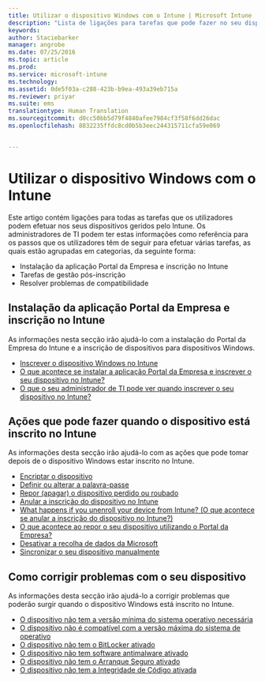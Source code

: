 ```yaml
---
title: Utilizar o dispositivo Windows com o Intune | Microsoft Intune
description: "Lista de ligações para tarefas que pode fazer no seu dispositivo móvel Windows quando este está inscrito no Intune"
keywords: 
author: Staciebarker
manager: angrobe
ms.date: 07/25/2016
ms.topic: article
ms.prod: 
ms.service: microsoft-intune
ms.technology: 
ms.assetid: 0de5f03a-c288-423b-b9ea-493a39eb715a
ms.reviewer: priyar
ms.suite: ems
translationtype: Human Translation
ms.sourcegitcommit: d0cc50bb5d79f4840afee7984cf3f58f6dd26dac
ms.openlocfilehash: 8832235ffdc8cd0b5b3eec244315711cfa59e069


---
```


# Utilizar o dispositivo Windows com o Intune

Este artigo contém ligações para todas as tarefas que os utilizadores podem efetuar nos seus dispositivos geridos pelo Intune. Os administradores de TI podem ter estas informações como referência para os passos que os utilizadores têm de seguir para efetuar várias tarefas, as quais estão agrupadas em categorias, da seguinte forma:
- Instalação da aplicação Portal da Empresa e inscrição no Intune
- Tarefas de gestão pós-inscrição
- Resolver problemas de compatibilidade

## Instalação da aplicação Portal da Empresa e inscrição no Intune

As informações nesta secção irão ajudá-lo com a instalação do Portal da Empresa do Intune e a inscrição de dispositivos para dispositivos Windows.

- [Inscrever o dispositivo Windows no Intune](enroll-your-device-in-intune-windows.md)
- [O que acontece se instalar a aplicação Portal da Empresa e inscrever o seu dispositivo no Intune?](what-happens-if-you-install-the-company-portal-app-and-enroll-your-device-in-intune-windows.md)
- [O que o seu administrador de TI pode ver quando inscrever o seu dispositivo no Intune?](what-can-your-it-administrator-see-when-you-enroll-your-device-in-intune-windows.md)

## Ações que pode fazer quando o dispositivo está inscrito no Intune

As informações desta secção irão ajudá-lo com as ações que pode tomar depois de o dispositivo Windows estar inscrito no Intune.

- [Encriptar o dispositivo](encrypt-your-device-windows.md)
- [Definir ou alterar a palavra-passe](set-or-change-your-password-windows.md)
- [Repor (apagar) o dispositivo perdido ou roubado](reset-erase-your-lost-or-stolen-device-windows.md)
- [Anular a inscrição do dispositivo no Intune](unenroll-your-device-from-intune-windows.md)
- [What happens if you unenroll your device from Intune? (O que acontece se anular a inscrição do dispositivo no Intune?)](what-happens-if-you-unenroll-your-device-from-intune-windows.md)
- [O que acontece ao repor o seu dispositivo utilizando o Portal da Empresa?](what-happens-if-you-reset-your-device-using-the-company-portal-windows.md)
- [Desativar a recolha de dados da Microsoft](turn-off-microsoft-usage-data-collection-windows.md)
- [Sincronizar o seu dispositivo manualmente](sync-your-device-manually-windows.md)

## Como corrigir problemas com o seu dispositivo

As informações desta secção irão ajudá-lo a corrigir problemas que poderão surgir quando o dispositivo Windows está inscrito no Intune.

- [O dispositivo não tem a versão mínima do sistema operativo necessária](device-doesnt-have-the-required-minimum-operating-system-version-windows.md)
- [O dispositivo não é compatível com a versão máxima do sistema de operativo](device-doesnt-comply-with-maximum-operating-system-version-windows.md)
- [O dispositivo não tem o BitLocker ativado](device-doesnt-have-bitlocker-enabled-windows.md)
- [O dispositivo não tem software antimalware ativado](device-doesnt-have-antimalware-software-enabled-windows.md)
- [O dispositivo não tem o Arranque Seguro ativado](device-doesnt-have-secure-boot-enabled-windows.md)
- [O dispositivo não tem a Integridade de Código ativada](device-doesnt-have-code-integrity-enabled-windows.md)



<!--HONumber=Aug16_HO5-->


